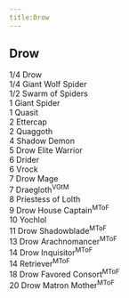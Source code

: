 ```yaml
---
title:Drow
---
```


## Drow

1/4 Drow  
1/4 Giant Wolf Spider  
1/2 Swarm of Spiders  
1 Giant Spider  
1 Quasit  
2 Ettercap  
2 Quaggoth  
4 Shadow Demon  
5 Drow Elite Warrior  
6 Drider  
6 Vrock  
7 Drow Mage  
7 Draegloth<sup>VGtM</sup>  
8 Priestess of Lolth  
9 Drow House Captain<sup>MToF</sup>  
10 Yochlol  
11 Drow Shadowblade<sup>MToF</sup>  
13 Drow Arachnomancer<sup>MToF</sup>  
14 Drow Inquisitor<sup>MToF</sup>  
14 Retriever<sup>MToF</sup>  
18 Drow Favored Consort<sup>MToF</sup>  
20 Drow Matron Mother<sup>MToF</sup>  
